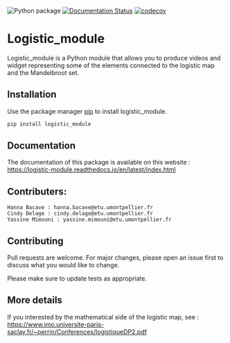 ![Python package](https://github.com/hannabacave/logistic_module/workflows/Python%20package/badge.svg)
[![Documentation Status](https://readthedocs.org/projects/logistic-module/badge/?version=latest&token=7d9ba9ec0c7b5a43e16f65d9ecf440dda61bacf75dbf16db1a936596ba77140f)](https://logistic-module.readthedocs.io/en/latest/?badge=latest)
[![codecov](https://codecov.io/gh/hannabacave/logistic_module/branch/master/graph/badge.svg)](https://codecov.io/gh/hannabacave/logistic_module)

# Logistic_module

Logistic_module is a Python module that allows you to produce videos and widget representing some of the elements connected to the logistic map and the Mandelbroot set.

## Installation

Use the package manager [pip](https://pip.pypa.io/en/stable/) to install logistic_module.

```bash
pip install logistic_module
```

## Documentation

The documentation of this package is available on this website : https://logistic-module.readthedocs.io/en/latest/index.html

## Contributers:

```
Hanna Bacave : hanna.bacave@etu.umontpellier.fr
Cindy Delage : cindy.delage@etu.umontpellier.fr
Yassine Mimouni : yassine.mimouni@etu.umontpellier.fr
```

## Contributing
Pull requests are welcome. For major changes, please open an issue first to discuss what you would like to change.

Please make sure to update tests as appropriate.

## More details

If you interested by the mathematical side of the logistic map, see : https://www.imo.universite-paris-saclay.fr/~perrin/Conferences/logistiqueDP2.pdf
